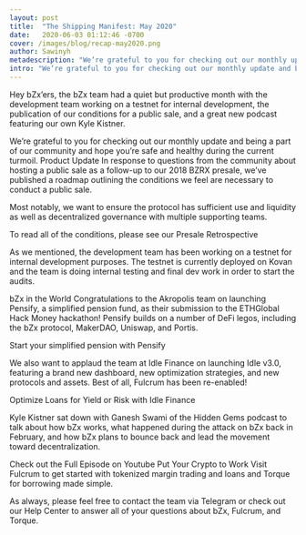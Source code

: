 ```yaml
---
layout: post
title:  "The Shipping Manifest: May 2020"
date:   2020-06-03 01:12:46 -0700
cover: /images/blog/recap-may2020.png
author: Sawinyh
metadescription: "We’re grateful to you for checking out our monthly update and being a part of our community and hope you’re safe and healthy during the current turmoil"
intro: "We’re grateful to you for checking out our monthly update and being a part of our community and hope you’re safe and healthy during the current turmoil"
---
```

Hey bZx’ers, the bZx team had a quiet but productive month with the development team working on a testnet for internal development, the publication of our conditions for a public sale, and a great new podcast featuring our own Kyle Kistner.

We’re grateful to you for checking out our monthly update and being a part of our community and hope you’re safe and healthy during the current turmoil.
Product Update
In response to questions from the community about hosting a public sale as a follow-up to our 2018 BZRX presale, we’ve published a roadmap outlining the conditions we feel are necessary to conduct a public sale.

Most notably, we want to ensure the protocol has sufficient use and liquidity as well as decentralized governance with multiple supporting teams.

To read all of the conditions, please see our Presale Retrospective

As we mentioned, the development team has been working on a testnet for internal development purposes. The testnet is currently deployed on Kovan and the team is doing internal testing and final dev work in order to start the audits.



bZx in the World
Congratulations to the Akropolis team on launching Pensify, a simplified pension fund, as their submission to the ETHGlobal Hack Money hackathon! Pensify builds on a number of DeFi legos, including the bZx protocol, MakerDAO, Uniswap, and Portis.

Start your simplified pension with Pensify

We also want to applaud the team at Idle Finance on launching Idle v3.0, featuring a brand new dashboard, new optimization strategies, and new protocols and assets. Best of all, Fulcrum has been re-enabled!

Optimize Loans for Yield or Risk with Idle Finance

Kyle Kistner sat down with Ganesh Swami of the Hidden Gems podcast to talk about how bZx works, what happened during the attack on bZx back in February, and how bZx plans to bounce back and lead the movement toward decentralization.

Check out the Full Episode on Youtube
Put Your Crypto to Work
Visit Fulcrum to get started with tokenized margin trading and loans and Torque for borrowing made simple.

As always, please feel free to contact the team via Telegram or check out our Help Center to answer all of your questions about bZx, Fulcrum, and Torque.
